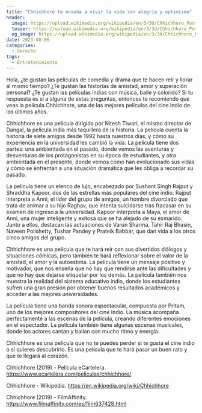 ```yaml
---
title: "Chhichhore te enseña a vivir la vida con alegría y optimismo"
header:
  image: https://upload.wikimedia.org/wikipedia/en/3/3d/Chhichhore_Poster.jpg
  teaser: https://upload.wikimedia.org/wikipedia/en/3/3d/Chhichhore_Poster.jpg
  og_image: https://upload.wikimedia.org/wikipedia/en/3/3d/Chhichhore_Poster.jpg
date: 2023-08-06
categories:
  - Derecho
tags:
  - Entretenimiento
---
```


Hola, ¿te gustan las películas de comedia y drama que te hacen reír y llorar al mismo tiempo? ¿Te gustan las historias de amistad, amor y superación personal? ¿Te gustan las películas indias con música, baile y colorido? Si tu respuesta es sí a alguna de estas preguntas, entonces te recomiendo que veas la película Chhichhore, una de las mejores películas del cine indio de los últimos años.

Chhichhore es una película dirigida por Nitesh Tiwari, el mismo director de Dangal, la película india más taquillera de la historia. La película cuenta la historia de siete amigos desde 1992 hasta nuestros días, y cómo su experiencia en la universidad les cambió la vida. La película tiene dos partes: una ambientada en el pasado, donde vemos las aventuras y desventuras de los protagonistas en su época de estudiantes, y otra ambientada en el presente, donde vemos cómo han evolucionado sus vidas y cómo se enfrentan a una situación dramática que les obliga a recordar su pasado.

La película tiene un elenco de lujo, encabezado por Sushant Singh Rajput y Shraddha Kapoor, dos de las estrellas más populares del cine indio. Rajput interpreta a Anni, el líder del grupo de amigos, un hombre divorciado que trata de animar a su hijo Raghav, que intenta suicidarse tras fracasar en su examen de ingreso a la universidad. Kapoor interpreta a Maya, el amor de Anni, una mujer inteligente y exitosa que se ha alejado de su exmarido. Junto a ellos, destacan las actuaciones de Varun Sharma, Tahir Raj Bhasin, Naveen Polishetty, Tushar Pandey y Prateik Babbar, que dan vida a los otros cinco amigos del grupo.

Chhichhore es una película que te hará reír con sus divertidos diálogos y situaciones cómicas, pero también te hará reflexionar sobre el valor de la amistad, el amor y la autoestima. La película tiene un mensaje positivo y motivador, que nos enseña que no hay que rendirse ante las dificultades y que no hay que dejarse etiquetar por los demás. La película también nos muestra la realidad del sistema educativo indio, donde los estudiantes sufren una gran presión por obtener buenos resultados académicos y acceder a las mejores universidades.

La película tiene una banda sonora espectacular, compuesta por Pritam, uno de los mejores compositores del cine indio. La música acompaña perfectamente a las escenas de la película, creando diferentes emociones en el espectador. La película también tiene algunas escenas musicales, donde los actores cantan y bailan con mucho ritmo y energía.

Chhichhore es una película que no te puedes perder si te gusta el cine indio o si quieres descubrirlo. Es una película que te hará pasar un buen rato y que te llegará al corazón.

Chhichhore (2019) - Película eCartelera. https://www.ecartelera.com/peliculas/chhichhore/

Chhichhore - Wikipedia. https://en.wikipedia.org/wiki/Chhichhore

Chhichhore (2019) - FilmAffinity. https://www.filmaffinity.com/es/film637428.html
